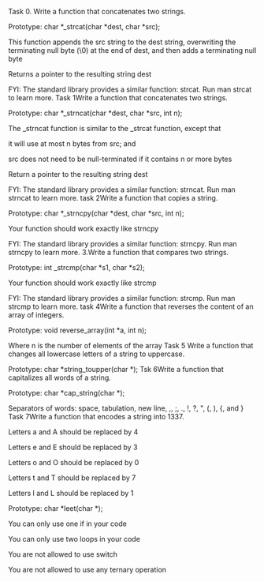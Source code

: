 Task 0. Write a function that concatenates two strings.



Prototype: char *_strcat(char *dest, char *src);

This function appends the src string to the dest string, overwriting the terminating null byte (\0) at the end of dest, and then adds a terminating null byte

Returns a pointer to the resulting string dest

FYI: The standard library provides a similar function: strcat. Run man strcat to learn more.
Task 1Write a function that concatenates two strings.



Prototype: char *_strncat(char *dest, char *src, int n);

The _strncat function is similar to the _strcat function, except that

it will use at most n bytes from src; and

src does not need to be null-terminated if it contains n or more bytes

Return a pointer to the resulting string dest

FYI: The standard library provides a similar function: strncat. Run man strncat to learn more.
task 2Write a function that copies a string.



Prototype: char *_strncpy(char *dest, char *src, int n);

Your function should work exactly like strncpy

FYI: The standard library provides a similar function: strncpy. Run man strncpy to learn more.
3.Write a function that compares two strings.



Prototype: int _strcmp(char *s1, char *s2);

Your function should work exactly like strcmp

FYI: The standard library provides a similar function: strcmp. Run man strcmp to learn more.
task 4Write a function that reverses the content of an array of integers.



Prototype: void reverse_array(int *a, int n);

Where n is the number of elements of the array
Task 5
Write a function that changes all lowercase letters of a string to uppercase.



Prototype: char *string_toupper(char *);
Tsk 6Write a function that capitalizes all words of a string.



Prototype: char *cap_string(char *);

Separators of words: space, tabulation, new line, ,, ;, ., !, ?, ", (, ), {, and }
Task 7Write a function that encodes a string into 1337.



Letters a and A should be replaced by 4

Letters e and E should be replaced by 3

Letters o and O should be replaced by 0

Letters t and T should be replaced by 7

Letters l and L should be replaced by 1

Prototype: char *leet(char *);

You can only use one if in your code

You can only use two loops in your code

You are not allowed to use switch

You are not allowed to use any ternary operation
